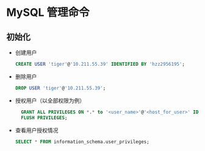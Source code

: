 # MySQL 管理命令

## 初始化

- 创建用户
    ```SQL
    CREATE USER 'tiger'@'10.211.55.39' IDENTIFIED BY 'hzz2956195';
    ```
- 删除用户
    ```SQL
    DROP USER 'tiger'@'10.211.55.39';
    ```
- 授权用户（以全部权限为例）
  ```SQL
    GRANT ALL PRIVILEGES ON *.* to '<user_name>'@'<host_for_user>' IDENTIFIED BY '<password>';
    FLUSH PRIVILEGES;
    ```
- 查看用户授权情况
    ```SQL
    SELECT * FROM information_schema.user_privileges;
    ```
